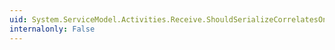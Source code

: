 ```yaml
---
uid: System.ServiceModel.Activities.Receive.ShouldSerializeCorrelatesOn
internalonly: False
---
```

